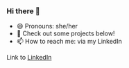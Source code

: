### Hi there 👋

- 😄 Pronouns: she/her
- 🌱 Check out some projects below!
- 📫 How to reach me: via my LinkedIn

Link to [LinkedIn](https://www.linkedin.com/in/gulceapaydin/)
<!--
**gcc4p/gcc4p** is a ✨ _special_ ✨ repository because its `README.md` (this file) appears on your GitHub profile.

Here are some ideas to get you started:

- 🔭 I’m currently working on ...
- 🌱 I’m currently learning ...
- 👯 I’m looking to collaborate on ...
- 🤔 I’m looking for help with ...
- 💬 Ask me about ...
- 📫 How to reach me: ...
- 😄 Pronouns: ...
- ⚡ Fun fact: ...
-->
